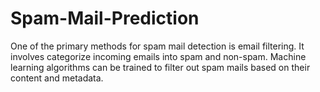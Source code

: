 # Spam-Mail-Prediction


One of the primary methods for spam mail detection is email filtering. It involves categorize incoming emails into spam and non-spam. Machine learning algorithms can be trained to filter out spam mails based on their content and metadata.
